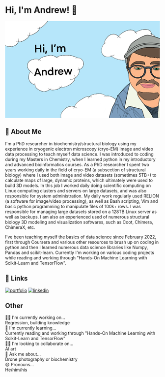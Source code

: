 
# Hi, I'm Andrew! 👋


![Logo](https://github.com/blue-quark/blue-quark/blob/main/Untitled_Artwork.png)


## 🚀 About Me
I'm a PhD researcher in biochemistry/structural biology using my experience in cryogenic electron microscopy (cryo-EM) image and video data processing to teach myself data science. I was introduced to coding during my Masters in Chemistry, when I learned python in my introductory and advanced bioinformatics courses. As a PhD researcher I spent two years working daily in the field of cryo-EM (a subsection of structural biology) where I used both image and video datasets (sometimes 5TB+) to calculate maps of large, dynamic proteins, which ultimately were used to build 3D models. In this job I worked daily doing scientific computing on Linux computing clusters and servers on large datasets, and was also responsible for system administration. My daily work regularly used RELION (a software for image/video processing), as well as Bash scripting, Vim and basic python programming to manipulate files of 100k+ rows. I was responsible for managing large datasets stored on a 128TB Linux server as well as backups. I am also an experienced used of numerous structural biology 3D modeling and visualization softwares, such as Coot, Chimera, ChimeraX, etc.  
  
    
I've been teaching myself the basics of data science since February 2022, first through Coursera and various other resources to brush up on coding in python and then I learned numerous data science libraries like Numpy, Pandas and scikit-learn. Currently I'm working on various coding projects while reading and working through "Hands-On Machine Learning with Scikit-Learn and TensorFlow".



## 🔗 Links
[![portfolio](https://img.shields.io/badge/my_portfolio-000?style=for-the-badge&logo=ko-fi&logoColor=white)](https://github.com/blue-quark/data_science_projects)
[![linkedin](https://img.shields.io/badge/linkedin-0A66C2?style=for-the-badge&logo=linkedin&logoColor=white)](http://linkedin.com/in/andrew-baumert-8b089610a)



## Other 
👩‍💻 I'm currently working on...  
Regression, building knowledge  
🧠 I'm currently learning...  
Currently reading and working through "Hands-On Machine Learning with Scikit-Learn and TensorFlow"  
👯‍♀️ I'm looking to collaborate on...  
AI art   
💬 Ask me about...  
Drone photography or biochemistry   
😄 Pronouns...  
He/him/his  


